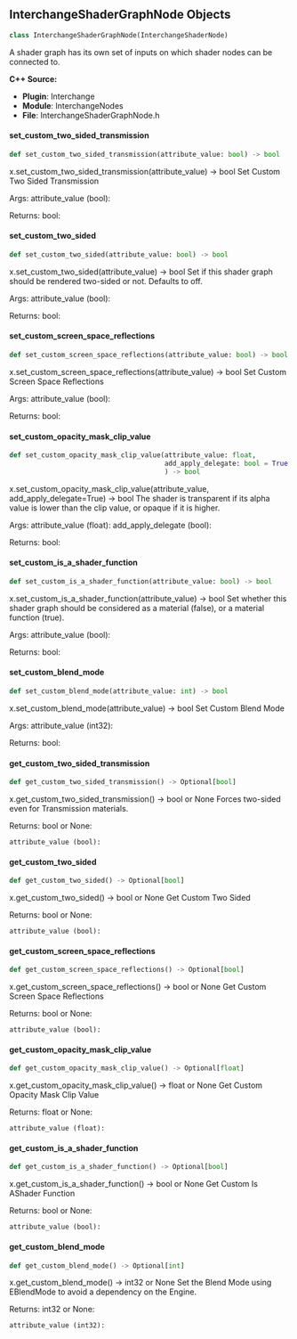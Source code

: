 ## InterchangeShaderGraphNode Objects

```python
class InterchangeShaderGraphNode(InterchangeShaderNode)
```

A shader graph has its own set of inputs on which shader nodes can be connected to.

**C++ Source:**

- **Plugin**: Interchange
- **Module**: InterchangeNodes
- **File**: InterchangeShaderGraphNode.h

<a id="unreal.InterchangeShaderGraphNode.set_custom_two_sided_transmission"></a>

#### set_custom_two_sided_transmission

```python
def set_custom_two_sided_transmission(attribute_value: bool) -> bool
```

x.set_custom_two_sided_transmission(attribute_value) -> bool
Set Custom Two Sided Transmission

Args:
    attribute_value (bool): 

Returns:
    bool:

<a id="unreal.InterchangeShaderGraphNode.set_custom_two_sided"></a>

#### set_custom_two_sided

```python
def set_custom_two_sided(attribute_value: bool) -> bool
```

x.set_custom_two_sided(attribute_value) -> bool
Set if this shader graph should be rendered two-sided or not. Defaults to off.

Args:
    attribute_value (bool): 

Returns:
    bool:

<a id="unreal.InterchangeShaderGraphNode.set_custom_screen_space_reflections"></a>

#### set_custom_screen_space_reflections

```python
def set_custom_screen_space_reflections(attribute_value: bool) -> bool
```

x.set_custom_screen_space_reflections(attribute_value) -> bool
Set Custom Screen Space Reflections

Args:
    attribute_value (bool): 

Returns:
    bool:

<a id="unreal.InterchangeShaderGraphNode.set_custom_opacity_mask_clip_value"></a>

#### set_custom_opacity_mask_clip_value

```python
def set_custom_opacity_mask_clip_value(attribute_value: float,
                                       add_apply_delegate: bool = True
                                       ) -> bool
```

x.set_custom_opacity_mask_clip_value(attribute_value, add_apply_delegate=True) -> bool
The shader is transparent if its alpha value is lower than the clip value, or opaque if it is higher.

Args:
    attribute_value (float): 
    add_apply_delegate (bool): 

Returns:
    bool:

<a id="unreal.InterchangeShaderGraphNode.set_custom_is_a_shader_function"></a>

#### set_custom_is_a_shader_function

```python
def set_custom_is_a_shader_function(attribute_value: bool) -> bool
```

x.set_custom_is_a_shader_function(attribute_value) -> bool
Set whether this shader graph should be considered as a material (false), or a material function (true).

Args:
    attribute_value (bool): 

Returns:
    bool:

<a id="unreal.InterchangeShaderGraphNode.set_custom_blend_mode"></a>

#### set_custom_blend_mode

```python
def set_custom_blend_mode(attribute_value: int) -> bool
```

x.set_custom_blend_mode(attribute_value) -> bool
Set Custom Blend Mode

Args:
    attribute_value (int32): 

Returns:
    bool:

<a id="unreal.InterchangeShaderGraphNode.get_custom_two_sided_transmission"></a>

#### get_custom_two_sided_transmission

```python
def get_custom_two_sided_transmission() -> Optional[bool]
```

x.get_custom_two_sided_transmission() -> bool or None
Forces two-sided even for Transmission materials.

Returns:
    bool or None: 

    attribute_value (bool):

<a id="unreal.InterchangeShaderGraphNode.get_custom_two_sided"></a>

#### get_custom_two_sided

```python
def get_custom_two_sided() -> Optional[bool]
```

x.get_custom_two_sided() -> bool or None
Get Custom Two Sided

Returns:
    bool or None: 

    attribute_value (bool):

<a id="unreal.InterchangeShaderGraphNode.get_custom_screen_space_reflections"></a>

#### get_custom_screen_space_reflections

```python
def get_custom_screen_space_reflections() -> Optional[bool]
```

x.get_custom_screen_space_reflections() -> bool or None
Get Custom Screen Space Reflections

Returns:
    bool or None: 

    attribute_value (bool):

<a id="unreal.InterchangeShaderGraphNode.get_custom_opacity_mask_clip_value"></a>

#### get_custom_opacity_mask_clip_value

```python
def get_custom_opacity_mask_clip_value() -> Optional[float]
```

x.get_custom_opacity_mask_clip_value() -> float or None
Get Custom Opacity Mask Clip Value

Returns:
    float or None: 

    attribute_value (float):

<a id="unreal.InterchangeShaderGraphNode.get_custom_is_a_shader_function"></a>

#### get_custom_is_a_shader_function

```python
def get_custom_is_a_shader_function() -> Optional[bool]
```

x.get_custom_is_a_shader_function() -> bool or None
Get Custom Is AShader Function

Returns:
    bool or None: 

    attribute_value (bool):

<a id="unreal.InterchangeShaderGraphNode.get_custom_blend_mode"></a>

#### get_custom_blend_mode

```python
def get_custom_blend_mode() -> Optional[int]
```

x.get_custom_blend_mode() -> int32 or None
Set the Blend Mode using EBlendMode to avoid a dependency on the Engine.

Returns:
    int32 or None: 

    attribute_value (int32):

<a id="unreal.InterchangeTexture2DNode"></a>